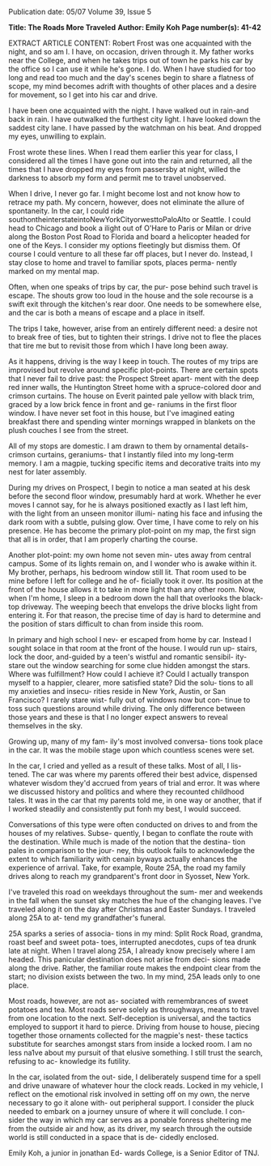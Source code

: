Publication date: 05/07
Volume 39, Issue 5

**Title: The Roads More Traveled**
**Author: Emily Koh**
**Page number(s): 41-42**

EXTRACT ARTICLE CONTENT:
Robert Frost was one acquainted with the night, and 
so am I. I have, on occasion, driven through it. 
My father works near the College, and when he 
takes trips out of town he parks his car by the office so I 
can use it while he's gone. I do. When I have studied for too 
long and read too much and the day's scenes begin to share a 
flatness of scope, my mind becomes adrift with thoughts of 
other places and a desire for movement, so I get into his car 
and drive. 

I have been one acquainted with the night. 
I have walked out in rain-and back in rain. 
I have outwalked the furthest city light. 
I have looked down the saddest city lane. 
I have passed by the watchman on his beat. 
And dropped my eyes, unwilling to explain. 

Frost wrote these lines. When I read them earlier this year 
for class, I considered all the times I have gone out into 
the rain and returned, all the times that I have dropped my 
eyes from passersby at night, willed the darkness to absorb 
my form and permit me to travel unobserved. 

When I drive, I never go far. I might become lost and not 
know how to retrace my path. My concern, however, does 
not eliminate the allure of spontaneity. In the car, I could ride 
southontheinterstateintoNewYorkCityorwesttoPaloAlto 
or Seattle. I could head to Chicago and book a ilight out of 
O'Hare to Paris or Milan or drive along the Boston Post Road 
to Florida and board a helicopter headed for one of the Keys. 
I consider my options fleetingly but dismiss them. Of course I 
could venture to all these far off places, but I never do. Instead, 
I stay close to home and travel to familiar spots, places perma-
nently marked on my mental map. 

Often, when one speaks of trips by car, the pur-
pose behind such travel is escape. The shouts grow 
too loud in the house and the sole recourse is a swift 
exit through the kitchen's rear door. One needs to be 
somewhere else, and the car is both a means of escape 
and a place in itself. 

The trips I take, however, arise from an entirely 
different need: a desire not to break free of ties, but to 
tighten their strings. I drive not to flee the places that 
tire me but to revisit those from which I have long been 
away. 

As it happens, driving is the way I keep in touch. 
The routes of my trips are improvised but revolve 
around specific plot-points. There are certain spots 
that I never fail to drive past: the Prospect Street apart-
ment with the deep red inner walls, the Huntington 
Street home with a spruce-colored door and crimson 
curtains. The house on Everit painted pale yellow with 
black trim, graced by a low brick fence in front and ge-
raniums in the first floor window. I have never set foot 
in this house, but I've imagined eating breakfast there 
and spending winter mornings wrapped in blankets on 
the plush couches I see from the street. 

All of my stops are domestic. I am drawn to them 
by ornamental details-crimson curtains, geraniums-
that I instantly filed into my long-term memory. I am 
a magpie, tucking specific items and decorative traits 
into my nest for later assembly. 

During my drives on Prospect, I begin to notice a 
man seated at his desk before the second floor window, 
presumably hard at work. Whether he ever moves I 
cannot say, for he is always positioned exactly as I last 
left him, with the light from an unseen monitor illumi-
nating his face and infusing the dark room with a subtle, 
pulsing glow. Over time, I have come to rely on his 
presence. He has become the primary plot-point on my 
map, the first sign that all is in order, that I am properly 
charting the course. 

Another plot-point: my own home not seven min-
utes away from central campus. Some of its lights remain 
on, and I wonder who is awake within 
it. My brother, perhaps, his bedroom 
window still lit. That room used to be 
mine before I left for college and he of-
ficially took it over. Its position at the 
front of the house allows it to take in 
more light than any other room. Now, 
when I'm home, I sleep in a bedroom 
down the hall that overlooks the black-
top driveway. The weeping beech that 
envelops the drive blocks light from 
entering it. For that reason, the precise 
time of day is hard to determine and 
the position of stars difficult to chan 
from inside this room. 

In primary and high school I nev-
er escaped from home by car. Instead 
I sought solace in that room at the 
front of the house. I would run up-
stairs, lock the door, and-guided by 
a teen's wistful and romantic sensibil-
ity-stare out the window searching 
for some clue hidden amongst the 
stars. Where was fulfillment? How 
could I achieve it? Could I actually 
transpon myself to a happier, clearer, 
more satisfied state? Did the solu-
tions to all my anxieties and insecu-
rities reside in New York, Austin, or 
San Francisco? I rarely stare wist-
fully out of windows now but con-
tinue to toss such questions around 
while driving. The only difference 
between those years and these is that 
I no longer expect answers to reveal 
themselves in the sky. 

Growing up, many of my fam-
ily's most involved conversa-
tions took place in the car. It was the 
mobile stage upon which countless 
scenes were set. 

In the car, I cried and yelled as a 
result of these talks. Most of all, I lis-
tened. The car was where my parents 
offered their best advice, dispensed 
whatever wisdom they'd accrued from 
years of trial and error. It was where 
we discussed history and politics and 
where they recounted childhood tales. 
It was in the car that my parents told 
me, in one way or another, that if I 
worked steadily and consistently put 
fonh my best, I would succeed. 

Conversations of this type were 
often conducted on drives to and from 
the houses of my relatives. Subse-
quently, I began to conflate the route 
with the destination. While much is 
made of the notion that the destina-
tion pales in comparison to the jour-
ney, this outlook fails to acknowledge 
the extent to which familiarity with 
cenain byways actually enhances 
the experience of arrival. Take, for 
example, Route 25A, the road my 
family drives along to reach my 
grandparent's front door in Syosset, 
New York. 

I've traveled this road 
on weekdays throughout the sum-
mer and weekends in the fall when 
the sunset sky matches the hue of the 
changing leaves. I've traveled along it 
on the day after Christmas and Easter 
Sundays. I traveled along 25A to at-
tend my grandfather's funeral. 

25A sparks a series of associa-
tions in my mind: Split Rock Road, 
grandma, roast beef and sweet pota-
toes, interrupted anecdotes, cups of 
tea drunk late at night. When I travel 
along 25A, I already know precisely 
where I am headed. This panicular 
destination does not arise from deci-
sions made along the drive. Rather, 
the familiar route makes the endpoint 
clear from the start; no division exists 
between the two. In my mind, 25A 
leads only to one place. 

Most roads, however, are not as-
sociated with remembrances of sweet 
potatoes and tea. Most roads serve 
solely as throughways, means to 
travel from one location to the next. 
Self-deception is universal, and the 
tactics employed to support it hard to 
pierce. Driving from house to house, 
piecing together those ornaments 
collected for the magpie's nest-
these tactics substitute for searches 
amongst stars from inside a locked 
room. I am no less na1ve about my 
pursuit of that elusive something. I 
still trust the search, refusing to ac-
knowledge its futility. 

In the car, isolated from the out-
side, I deliberately suspend time for a 
spell and drive unaware of whatever 
hour the clock reads. Locked in my 
vehicle, I reflect on the emotional risk 
involved in setting off on my own, the 
nerve necessary to go it alone with-
out peripheral support. I consider the 
pluck needed to embark on a journey 
unsure of where it will conclude. I con-
sider the way in which my car serves as 
a ponable fonress sheltering me from 
the outside air and how, as its driver, 
my search through the outside world 
is still conducted in a space that is de-
cidedly enclosed. 

Emily Koh, a junior in jonathan Ed-
wards College, is a Senior Editor of 
TNJ.